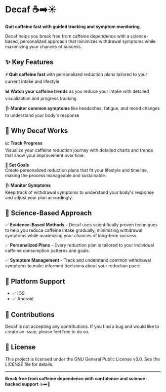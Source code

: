 # Decaf ☕➡️☀️

**Quit caffeine fast with guided tracking and symptom monitoring.**

Decaf helps you break free from caffeine dependence with a science-based, personalized approach that minimizes withdrawal symptoms while maximizing your chances of success.

## ✨ Key Features

**⚡ Quit caffeine fast** with personalized reduction plans tailored to your current intake and lifestyle

**📊 Watch your caffeine trends** as you reduce your intake with detailed visualization and progress tracking

**🩺 Monitor common symptoms** like headaches, fatigue, and mood changes to understand your body's response

## 🎯 Why Decaf Works

**📈 Track Progress**  
Visualize your caffeine reduction journey with detailed charts and trends that show your improvement over time.

**🎯 Set Goals**  
Create personalized reduction plans that fit your lifestyle and timeline, making the process manageable and sustainable.

**🩺 Monitor Symptoms**  
Keep track of withdrawal symptoms to understand your body's response and adjust your plan accordingly.

## 🧬 Science-Based Approach

✅ **Evidence-Based Methods** - Decaf uses scientifically proven techniques to help you reduce caffeine intake gradually, minimizing withdrawal symptoms while maximizing your chances of long-term success.

✅ **Personalized Plans** - Every reduction plan is tailored to your individual caffeine consumption patterns and goals.

✅ **Symptom Management** - Track and understand common withdrawal symptoms to make informed decisions about your reduction pace.

## 📱 Platform Support

- ✅ iOS
- ✅ Android

## 💬 Contributions

Decaf is not accepting any contributions. If you find a bug and would like to create an issue, please feel free to do so.

## 📄 License

This project is licensed under the GNU General Public License v3.0. See the LICENSE file for details.

---

**Break free from caffeine dependence with confidence and science-backed support** ☕➡️🌟
